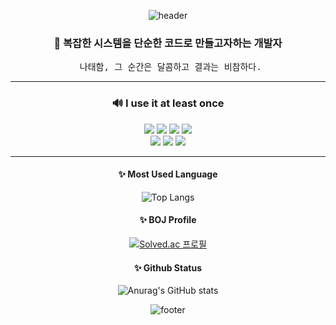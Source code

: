<div align="center">
  
![header](https://capsule-render.vercel.app/api?type=waving&color=0:07EFEB,20:1EC4DC,40:369ACD,60:4D6FBE,100:6644AF&height=250&fontColor=ffffff&section=header&text=nmy6452&fontSize=90&animation=fadeIn)

<h3>📑 복잡한 시스템을 단순한 코드로 만들고자하는 개발자</h3>

<pre> 나태함, 그 순간은 달콤하고 결과는 비참하다.</pre>
  
***  
  
<h3>🔊 I use it at least once</h3>
<img src="https://img.shields.io/badge/Java-FF3300?style=for-the-badge&logo=CoffeeScript&logoColor=white"/> 
<img src="https://img.shields.io/badge/Spring-3DDC84?style=for-the-badge&logo=Spring&logoColor=white"/>
<img src="https://img.shields.io/badge/javascript-F7DF1E?style=for-the-badge&logo=javascript&logoColor=white"/> 
<img src="https://img.shields.io/badge/jquery-F7DF1E?style=for-the-badge&logo=jquery&logoColor=white"/>

<br>
<img src="https://img.shields.io/badge/MySQL-4479A1?style=for-the-badge&logo=MySQL&logoColor=white"/> 
<!-- <img src="https://img.shields.io/badge/PostgreSQL-003545?style=for-the-badge&logo=PostgreSQL&logoColor=white"/>
<img src="https://img.shields.io/badge/Unity-000000?style=for-the-badge&logo=Unity&logoColor=white"/>  -->
<img src="https://img.shields.io/badge/postgresql-4169E1?style=for-the-badge&logo=postgresql&logoColor=white"/> 
<img src="https://img.shields.io/badge/Docker-2496ED?style=for-the-badge&logo=Docker&logoColor=white"/> 
  
***
  
<h4>✨ Most Used Language</h4>
  
![Top Langs](https://github-readme-stats.vercel.app/api/top-langs/?username=nmy6452&theme=radical&hide=jupyter%20notebook&layout=compact)
  
  
<h4>✨ BOJ Profile</h4>
  
[![Solved.ac
프로필](http://mazassumnida.wtf/api/v2/generate_badge?boj=nmy6452)](https://solved.ac/nmy6452)

<h4>✨ Github Status</h4>
  
![Anurag's GitHub stats](https://github-readme-stats.vercel.app/api?username=nmy6452&show_icons=true&theme=radical)

![footer](https://capsule-render.vercel.app/api?type=waving&color=0:07EFEB,20:1EC4DC,40:369ACD,60:4D6FBE,100:6644AF&height=250&fontColor=ffffff&section=footer&animation=fadeIn&stroke=C6C6C6)
</div>
